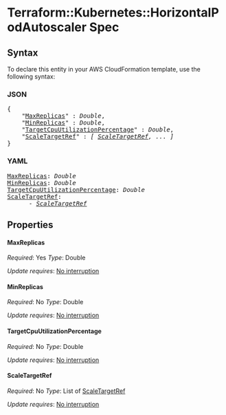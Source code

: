 # Terraform::Kubernetes::HorizontalPodAutoscaler Spec

## Syntax

To declare this entity in your AWS CloudFormation template, use the following syntax:

### JSON

<pre>
{
    "<a href="#maxreplicas" title="MaxReplicas">MaxReplicas</a>" : <i>Double</i>,
    "<a href="#minreplicas" title="MinReplicas">MinReplicas</a>" : <i>Double</i>,
    "<a href="#targetcpuutilizationpercentage" title="TargetCpuUtilizationPercentage">TargetCpuUtilizationPercentage</a>" : <i>Double</i>,
    "<a href="#scaletargetref" title="ScaleTargetRef">ScaleTargetRef</a>" : <i>[ <a href="spec-scaletargetref.md">ScaleTargetRef</a>, ... ]</i>
}
</pre>

### YAML

<pre>
<a href="#maxreplicas" title="MaxReplicas">MaxReplicas</a>: <i>Double</i>
<a href="#minreplicas" title="MinReplicas">MinReplicas</a>: <i>Double</i>
<a href="#targetcpuutilizationpercentage" title="TargetCpuUtilizationPercentage">TargetCpuUtilizationPercentage</a>: <i>Double</i>
<a href="#scaletargetref" title="ScaleTargetRef">ScaleTargetRef</a>: <i>
      - <a href="spec-scaletargetref.md">ScaleTargetRef</a></i>
</pre>

## Properties

#### MaxReplicas

_Required_: Yes
_Type_: Double

_Update requires_: [No interruption](https://docs.aws.amazon.com/AWSCloudFormation/latest/UserGuide/using-cfn-updating-stacks-update-behaviors.html#update-no-interrupt)

#### MinReplicas

_Required_: No
_Type_: Double

_Update requires_: [No interruption](https://docs.aws.amazon.com/AWSCloudFormation/latest/UserGuide/using-cfn-updating-stacks-update-behaviors.html#update-no-interrupt)

#### TargetCpuUtilizationPercentage

_Required_: No
_Type_: Double

_Update requires_: [No interruption](https://docs.aws.amazon.com/AWSCloudFormation/latest/UserGuide/using-cfn-updating-stacks-update-behaviors.html#update-no-interrupt)

#### ScaleTargetRef

_Required_: No
_Type_: List of <a href="spec-scaletargetref.md">ScaleTargetRef</a>

_Update requires_: [No interruption](https://docs.aws.amazon.com/AWSCloudFormation/latest/UserGuide/using-cfn-updating-stacks-update-behaviors.html#update-no-interrupt)

